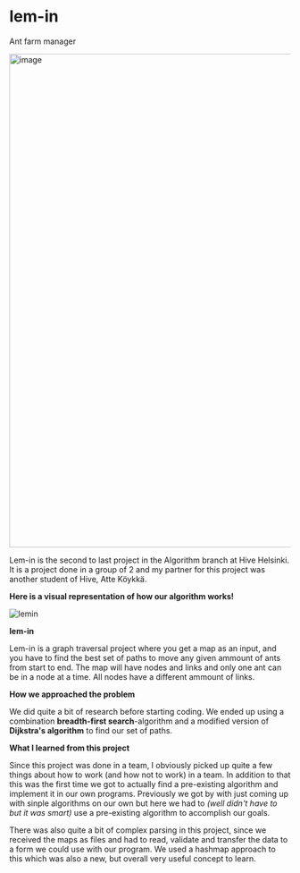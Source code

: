 # lem-in
Ant farm manager
 
 <img width="883" alt="image" src="https://user-images.githubusercontent.com/58331418/201905380-36db415c-bf8f-4558-b3a9-339fb1f68afa.png">

Lem-in is the second to last project in the Algorithm branch at Hive Helsinki. It is a project done in a group of 2 and my partner for this project was another student of Hive, Atte Köykkä.


**Here is a visual representation of how our algorithm works!**

![lemin](https://user-images.githubusercontent.com/58331418/201911516-7a0d353f-b9a6-457e-a3a8-19f7343f3284.gif)


**lem-in**

Lem-in is a graph traversal project where you get a map as an input, and you have to find the best set of paths to move any given ammount of ants from start to end. The map will have nodes and links and only one ant can be in a node at a time. All nodes have a different ammount of links.


**How we approached the problem**

We did quite a bit of research before starting coding. We ended up using a combination **breadth-first search**-algorithm and a modified version of **Dijkstra's algorithm** to find our set of paths.


**What I learned from this project**

Since this project was done in a team, I obviously picked up quite a few things about how to work (and how not to work) in a team. In addition to that this was the first time we got to actually find a pre-existing algorithm and implement it in our own programs. Previously we got by with just coming up with sinple algorithms on our own but here we had to *(well didn't have to but it was smart)* use a pre-existing algorithm to accomplish our goals. 

There was also quite a bit of complex parsing in this project, since we received the maps as files and had to read, validate and transfer the data to a form we could use with our program. We used a hashmap approach to this which was also a new, but overall very useful concept to learn.
